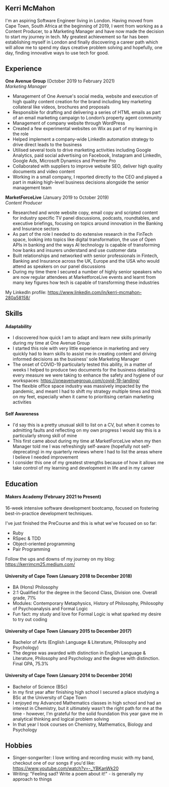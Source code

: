 ## Kerri McMahon

I'm an aspiring Software Engineer living in London. Having moved from Cape Town, South Africa at the beginning of 2019, I went from working as a Content Producer, to a Marketing Manager and have now made the decision to start my journey in tech. My greatest achievement so far has been establishing myself in London and finally discovering a career path which will allow me to spend my days creative problem solving and hopefully, one day, finding innovative ways to use tech for good.  

## Experience

**One Avenue Group** (October 2019 to February 2021)  
_Marketing Manager_

- Management of One Avenue's social media, website and execution of high quality content creation for the brand including key marketing collateral like videos, brochures and proposals
- Responsible for drafting and delivering a series of HTML emails as part of an email marketing campaign to London’s property agent community 
- Management of company website through WordPress
- Created a few experimental websites on Wix as part of my learning in the role
- Helped implement a company-wide LinkedIn automation strategy to drive direct leads to the business
- Utilised several tools to drive marketing activities including Google Analytics, paid social advertising on Facebook, Instagram and LinkedIn, Google Ads, Microsoft Dynamics and Premier Pro
- Collaborated with suppliers to improve website SEO, deliver high quality documents and video content
- Working in a small company, I reported directly to the CEO and played a part in making high-level business decisions alongside the senior management team

**MarketForceLive** (January 2019 to October 2019)  
_Content Producer_

- Researched and wrote website copy, email copy and scripted content for industry specific TV panel discussions, podcasts, roundtables, and executive briefings, focusing on topics around innovation in the Banking and Insurance sectors 
- As part of the role I needed to do extensive research in the FinTech space, looking into topics like digital transformation, the use of Open APIs in banking and the ways AI technology is capable of transforming how banks and insurers understand and use customer data
- Built relationships and networked with senior professionals in Fintech, Banking and Insurance across the UK, Europe and the USA who would attend as speakers on our panel discussions
- During my time there I secured a number of highly senior speakers who are now regular attendees at MarketforceLive events and learnt from many key figures how tech is capable of transforming these industries

My LinkedIn profile: https://www.linkedin.com/in/kerri-mcmahon-280a58158/

## Skills

#### Adaptability

- I discovered how quick I am to adapt and learn new skills primarily during my time at One Avenue Group
- I started this role with very little experience in marketing and very quickly had to learn skills to assist me in creating content and driving informed decisions as the business' sole Marketing Manager 
- The onset of COVID-19 particularly tested this ability, in a matter of weeks I helped to produce two documents for the business detailing every measure we were taking to enhance the safety and hygiene of our workspaces: https://oneavenuegroup.com/covid-19-landing/
- The flexible office space industry was massively impacted by the pandemic, and meant I had to shift my strategy multiple times and think on my feet, especially when it came to prioritising certain marketing activities 

#### Self Awareness 

- I'd say this is a pretty unusual skill to list on a CV, but when it comes to admitting faults and reflecting on my own progress I would say this is a particularly strong skill of mine
- This first came about during my time at MarketForceLive when my then Manager told me I was refreshingly self-aware (hopefully not self-deprecating) in my quarterly reviews where I had to list the areas where I believe I needed improvement
- I consider this one of my greatest strengths because of how it allows me take control of my learning and development in life and in my career

## Education

#### Makers Academy (February 2021 to Present)

16-week intensive software development bootcamp, focused on fostering best-in-practice development techniques. 

I've just finished the PreCourse and this is what we've focused on so far:

- Ruby
- RSpec & TDD
- Object-oriented programming
- Pair Programming 

Follow the ups and downs of my journey on my blog: https://kerrimcm25.medium.com/

#### University of Cape Town (January 2018 to December 2018)

- BA (Hons) Philosophy
- 2:1 Qualified for the degree in the Second Class, Division one. Overall grade, 71%
- Modules: Contemporary Metaphysics, History of Philosophy, Philosophy of Psychoanalysis and Formal Logic
- Fun fact: my study and love for Formal Logic is what sparked my desire to try out coding

#### University of Cape Town (January 2015 to December 2017)

- Bachelor of Arts (English Language & Literature, Philosophy and Psychology)
- The degree was awarded with distinction in English Language & Literature, Philosophy and Psychology and the degree with distinction. Final GPA, 75.3%

#### University of Cape Town (January 2014 to December 2014)
- Bachelor of Science (BSc)
- In my first year after finishing high school I secured a place studying a BSc at the University of Cape Town
- I enjoyed my Advanced Mathematics classes in high school and had an interest in Chemistry, but it ultimately wasn't the right path for me at the time - however, I'm grateful for the solid foundation this year gave me in analytical thinking and logical problem solving
- In that year I took courses on Chemistry, Mathematics, Biology and Psychology 

## Hobbies

- Singer-songwriter: I love writing and recording music with my band, checkout one of our songs if you'd like: https://www.youtube.com/watch?v=-_YBKanWk20
- Writing: "Feeling sad? Write a poem about it!" - is generally my approach to things


